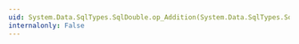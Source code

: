 ```yaml
---
uid: System.Data.SqlTypes.SqlDouble.op_Addition(System.Data.SqlTypes.SqlDouble,System.Data.SqlTypes.SqlDouble)
internalonly: False
---
```

